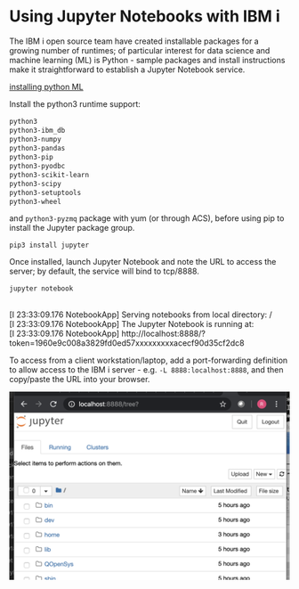 # Using Jupyter Notebooks with IBM i

The IBM i open source team have created installable packages for a growing number of runtimes;
of particular interest for data science and machine learning (ML) is Python - sample packages and install
instructions make it straightforward to establish a Jupyter Notebook service.

[installing python ML](https://github.com/IBM/ibmi-oss-examples/tree/master/machinelearning)

Install the python3 runtime support:
```
python3	
python3-ibm_db
python3-numpy
python3-pandas
python3-pip
python3-pyodbc
python3-scikit-learn
python3-scipy
python3-setuptools
python3-wheel
```
and `python3-pyzmq` package with yum (or through ACS), before using pip to install the Jupyter package group.
```
pip3 install jupyter
```
Once installed, launch Jupyter Notebook and note the URL to access the server; by default, the service will bind to tcp/8888.
```
jupyter notebook
```
 <br>[I 23:33:09.176 NotebookApp] Serving notebooks from local directory: /
 <br>[I 23:33:09.176 NotebookApp] The Jupyter Notebook is running at:
 <br>[I 23:33:09.176 NotebookApp] http://localhost:8888/?token=1960e9c008a3829fd0ed57xxxxxxxxxacecf90d35cf2dc8


To access from a client workstation/laptop, add a port-forwarding definition to allow access to the IBM i server - 
e.g. `-L 8888:localhost:8888`, and then copy/paste the URL into your browser.

![psvs-jupyter](res/img/psvs-jupyter.png)
